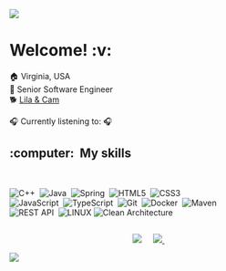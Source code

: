 <img src="images/svg/header_en.svg"></img>

<h1> Welcome! :v: </h1> 
 
 
 :house: Virginia, USA \
 :person_in_tuxedo: Senior Software Engineer \
 :dog2: <a href="https://www.instagram.com/camdenyawns">Lila & Cam</a>
 
 :headphones: Currently listening to: :headphones:
  <h2>:computer: &nbsp;My skills</h2></summary>
  <br/>
 
![C++](https://img.shields.io/badge/-C%2B%2B-red)&nbsp;
![Java](https://img.shields.io/badge/JAVA-007396.svg?&style=flat&logo=java&logoColor=white)&nbsp;
![Spring](https://img.shields.io/badge/SPRING-6DB33F.svg?&style=flat&logo=spring&logoColor=white)&nbsp;
![HTML5](https://img.shields.io/badge/HTML5-E34F26.svg?&style=flat&logo=html5&logoColor=white)&nbsp;
![CSS3](https://img.shields.io/badge/CSS3-%231572B6.svg?&style=flat&logo=css3&logoColor=white)&nbsp;\
![JavaScript](https://img.shields.io/badge/JAVASCRIPT-323330.svg?&style=flat&logo=javascript&logoColor=%23F7DF1E)&nbsp;
![TypeScript](https://img.shields.io/badge/TYPESCRIPT-%23007ACC.svg?&style=flat&logo=typescript&logoColor=white)&nbsp;
![Git](https://img.shields.io/badge/GIT-%23F05033.svg?&style=flat&logo=git&logoColor=white)&nbsp;
![Docker](https://img.shields.io/badge/DOCKER-2496ED.svg?&style=flat&logo=docker&logoColor=white)&nbsp;
![Maven](https://img.shields.io/badge/MAVEN-C71A36.svg?&style=flat&logo=apache-maven)&nbsp;\
![REST API](https://img.shields.io/badge/REST-02569B.svg?&style=flat&logo=rest&logoColor=white)&nbsp;
![LINUX](https://img.shields.io/badge/LINUX-FCC624?style=flat-square&logo=linux&logoColor=black)
![Clean Architecture](https://img.shields.io/badge/CLEAN%20ARCHITECTURE-6DB33F.svg?&style=flat&logoColor=white)&nbsp;

</summary>
<h2></h2>

<p align="center">
  <a href="mailto:connorkhasson@gmail.com"><img src="https://img.shields.io/badge/gmail-%23D14836.svg?&style=for-the-badge&logo=gmail&logoColor=white"/></a>&nbsp;&nbsp;&nbsp;&nbsp;
  <a href="https://www.linkedin.com/in/connor-hasson/"><img src="https://img.shields.io/badge/linkedin-%230077B5.svg?&style=for-the-badge&logo=linkedin&logoColor=white" />          </a>&nbsp;&nbsp;&nbsp;&nbsp;
</center>

![](https://visitor-badge-reloaded.herokuapp.com/badge?page_id=Chasson1992&color=55acb7&style=for-the-badge&logo=Github)
